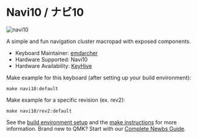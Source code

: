 # Navi10 / ナビ10

![navi10](https://i.imgur.com/QpFCMFd.jpg)

A simple and fun navigation cluster macropad with exposed components.

* Keyboard Maintainer: [emdarcher](https://github.com/emdarcher)  
* Hardware Supported: Navi10  
* Hardware Availability: [KeyHive](https://www.keyhive.xyz/)

Make example for this keyboard (after setting up your build environment):

    make navi10:default

Make example for a specific revision (ex. rev2):

    make navi10/rev2:default

See the [build environment setup](https://docs.qmk.fm/#/getting_started_build_tools) and the [make instructions](https://docs.qmk.fm/#/getting_started_make_guide) for more information. Brand new to QMK? Start with our [Complete Newbs Guide](https://docs.qmk.fm/#/newbs).
